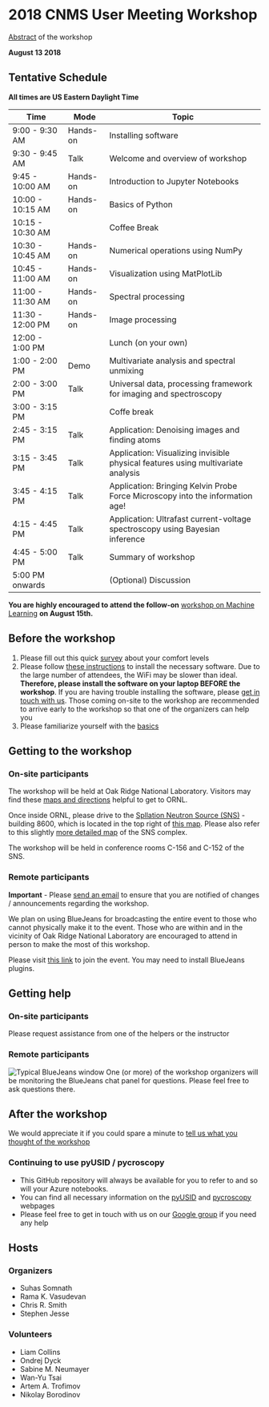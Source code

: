 # 2018 CNMS User Meeting Workshop

[Abstract](https://cnmsusermeeting.ornl.gov/files/2018/03/Pycroscopy_WT_081318.pdf) of the workshop

**August 13 2018**

## Tentative Schedule 

**All times are US Eastern Daylight Time**

| Time             | Mode     | Topic                                                                            |
|------------------|----------|----------------------------------------------------------------------------------|
| 9:00 - 9:30 AM   | Hands-on | Installing software                                                              |
| 9:30 - 9:45 AM   | Talk     | Welcome and overview of workshop                                                 |
| 9:45 - 10:00 AM  | Hands-on | Introduction to Jupyter Notebooks                                                |
| 10:00 - 10:15 AM | Hands-on | Basics of Python                                                                 |
| 10:15 - 10:30 AM |          | Coffee Break                                                                     |
| 10:30 - 10:45 AM | Hands-on | Numerical operations using NumPy                                                 |
| 10:45 - 11:00 AM | Hands-on | Visualization using MatPlotLib                                                   |
| 11:00 - 11:30 AM | Hands-on | Spectral processing                                                              |
| 11:30 - 12:00 PM | Hands-on | Image processing                                                                 |
| 12:00 - 1:00 PM  |          | Lunch (on your own)                                                              |
| 1:00 - 2:00 PM   | Demo     | Multivariate analysis and spectral unmixing                                      |
| 2:00 - 3:00 PM   | Talk     | Universal data, processing framework for imaging and spectroscopy                |
| 3:00 - 3:15 PM   |          | Coffe break                                                                      |
| 2:45 - 3:15 PM   | Talk     | Application: Denoising images and finding atoms                                  |
| 3:15 - 3:45 PM   | Talk     | Application: Visualizing invisible physical features using multivariate analysis |
| 3:45 - 4:15 PM   | Talk     | Application: Bringing Kelvin Probe Force Microscopy into the information age!    |
| 4:15 - 4:45 PM   | Talk     | Application: Ultrafast current-voltage spectroscopy using Bayesian inference     |
| 4:45 - 5:00 PM   | Talk     | Summary of workshop                                                              |
| 5:00 PM onwards  |          | (Optional) Discussion                                                            |

**You are highly encouraged to attend the follow-on** [workshop on Machine Learning](https://cnmsusermeeting.ornl.gov/files/2018/03/MachineLearning_WT_081518.pdf) **on August 15th.**

## Before the workshop
1. Please fill out this quick [survey](https://docs.google.com/forms/d/e/1FAIpQLSeR5aB-iMxeCUyjk4t2hNhFKYy8ikBIqVPOZyzVeAbWXHvZ-w/viewform?usp=sf_link) about your comfort levels
2. Please follow [these instructions](./README.md#software) to install the necessary software. 
   Due to the large number of attendees, the WiFi may be slower than ideal. 
   **Therefore, please install the software on your laptop BEFORE the workshop**.
   If you are having trouble installing the software, please [get in touch with us](https://groups.google.com/forum/#!forum/pycroscopy). 
   Those coming on-site to the workshop are recommended to arrive early to the workshop so that one of the organizers can help you
3. Please familiarize yourself with the [basics](./README.md#prerequisites)

## Getting to the workshop

### On-site participants
The workshop will be held at Oak Ridge National Laboratory. Visitors may find these [maps and directions](https://www.ornl.gov/content/maps-and-directions) helpful to get to ORNL.

Once inside ORNL, please drive to the [Spllation Neutron Source (SNS)](https://neutrons.ornl.gov/sns) - building 8600, which is located in the top right 
of [this map](https://www.ornl.gov/sites/default/files/05-01786-outsideMC-.pdf). Please also refer to this slightly 
[more detailed map](https://www.ornl.gov/sites/default/files/sns_hfir_visitor_map.pdf) of the SNS complex.

The workshop will be held in conference rooms C-156 and C-152 of the SNS. 

### Remote participants
**Important** - Please [send an email](somnaths@ornl.gov) to ensure that you are notified of changes / announcements regarding the workshop.

We plan on using BlueJeans for broadcasting the entire event to those who cannot physically make it to the event. 
Those who are within and in the vicinity of Oak Ridge National Laboratory are encouraged to attend in person to make the most of this workshop.

Please visit [this link](https://bluejeans.com/782808739) to join the event. You may need to install BlueJeans plugins.

## Getting help

### On-site participants
Please request assistance from one of the helpers or the instructor

### Remote participants
![Typical BlueJeans window](https://support.bluejeans.com/sites/default/files/support/u111/Attendee%20View%20-%20six%20bullets%20-%209-25-17.png)
One (or more) of the workshop organizers will be monitoring the BlueJeans chat panel for questions. Please feel free to ask questions there.

## After the workshop
We would appreciate it if you could spare a minute to [tell us what you thought of the workshop](https://docs.google.com/forms/d/e/1FAIpQLScrJ8zukKVLMIy5fhFqqT3EKrbk_4iPFEymljKo_ZGp8womGw/viewform?usp=sf_link)

### Continuing to use pyUSID / pycroscopy
* This GitHub repository will always be available for you to refer to and so will your Azure notebooks.
* You can find all necessary information on the [pyUSID](https://pycroscopy.github.io/pyUSID/about.html) and [pycroscopy](https://pycroscopy.github.io/pycroscopy/about.html) webpages
* Please feel free to get in touch with us on our [Google group](https://groups.google.com/forum/#!forum/pycroscopy) if you need any help

## Hosts
### Organizers
- Suhas Somnath
- Rama K. Vasudevan
- Chris R. Smith
- Stephen Jesse
### Volunteers
- Liam Collins
- Ondrej Dyck
- Sabine M. Neumayer
- Wan-Yu Tsai
- Artem A. Trofimov
- Nikolay Borodinov